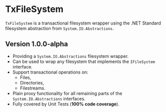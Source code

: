 TxFileSystem
=================
`TxFileSystem` is a transactional filesystem wrapper using the .NET Standard filesystem abstraction from `System.IO.Abstractions`.

Version 1.0.0-alpha
-----------------

*  Providing a `System.IO.Abstractions` filesystem wrapper.
*  Can be used to wrap any filesystem that implements the `IFileSystem` interface.
*  Support transactional operations on:
   *   Files,
   *   Directories,
   *   Filestreams.
*  Plain proxy functionality for all remaining parts of the `System.IO.Abstractions` interfaces.
*  Fully covered by Unit Tests (**100% code coverage**).
